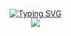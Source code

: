 <p align="center">
<a href="https://github.com/mockingtao">
    <img src="https://readme-typing-svg.demolab.com?font=Georgia&size=18&duration=2000&pause=100&multiline=true&width=500&height=80&lines=MaTao;Algorithm +Engineer+%7C+B.CS+%7C+SaaS;MLOps+%7C+Supply+Chain+%7C+" alt="Typing SVG" />
</a>
<br/>

<!-- <a href="https://github.com/mockingtao">
    <img src="https://github-readme-stats.vercel.app/api?username=mockingtao&show_icons=true&count_private=true&show_icons=true&hide_border=true&hide_title=true&card_width=300px&hide_rank=true&bg_color=00000000&theme=dracula">
</a> -->
<a href="https://github.com/mockingtao">
    <img src="https://github-stats-alpha.vercel.app/api?username=mockingtao&cc=22272e&tc=37BCF6&ic=fff&bc=0000">
</a>
</p>


<!--
**mockingtao/mockingtao** is a ✨ _special_ ✨ repository because its `README.md` (this file) appears on your GitHub profile.

Here are some ideas to get you started:

- 🔭 I’m currently working on ...
- 🌱 I’m currently learning ...
- 👯 I’m looking to collaborate on ...
- 🤔 I’m looking for help with ...
- 💬 Ask me about ...
- 📫 How to reach me: ...
- 😄 Pronouns: ...
- ⚡ Fun fact: ...
-->

